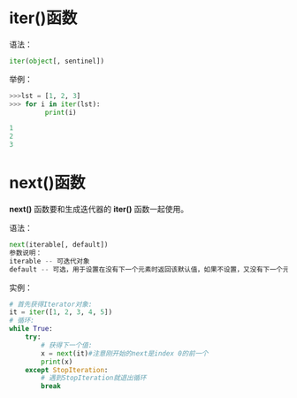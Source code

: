 # iter()函数

语法：

```python
iter(object[, sentinel])
```

举例：

```python
>>>lst = [1, 2, 3]
>>> for i in iter(lst):
	     print(i)

1
2
3
```

# next()函数

**next()** 函数要和生成迭代器的 **iter()** 函数一起使用。

语法：

```python
next(iterable[, default])
参数说明：
iterable -- 可迭代对象
default -- 可选，用于设置在没有下一个元素时返回该默认值，如果不设置，又没有下一个元素则会触发 StopIteration 异常。
```

实例：

```python
# 首先获得Iterator对象:
it = iter([1, 2, 3, 4, 5])
# 循环:
while True:
    try:
        # 获得下一个值:
        x = next(it)#注意刚开始的next是index 0的前一个
        print(x)
    except StopIteration:
        # 遇到StopIteration就退出循环
        break
```

